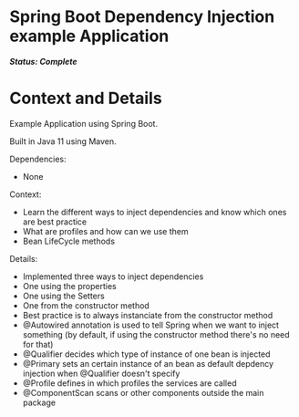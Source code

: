 # Spring Boot Dependency Injection example Application

***Status: Complete***

# Context and Details

Example Application using Spring Boot.

Built in Java 11 using Maven.

Dependencies:
- None

Context:
- Learn the different ways to inject dependencies and know which ones are best practice
- What are profiles and how can we use them
- Bean LifeCycle methods

Details:
- Implemented three ways to inject dependencies
- One using the properties
- One using the Setters
- One from the constructor method
- Best practice is to always instanciate from the constructor method
- @Autowired annotation is used to tell Spring when we want to inject something (by default, if using the constructor method there's no need for that)
- @Qualifier decides which type of instance of one bean is injected
- @Primary sets an certain instance of an bean as default depdency injection when @Qualifier doesn't specify
- @Profile defines in which profiles the services are called
- @ComponentScan scans or other components outside the main package
